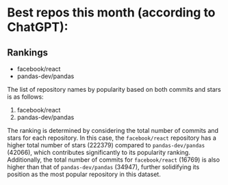 # Best repos this month (according to ChatGPT):
## Rankings
- facebook/react
- pandas-dev/pandas

The list of repository names by popularity based on both commits and stars is as follows:
1. facebook/react
2. pandas-dev/pandas

The ranking is determined by considering the total number of commits and stars for each repository. In this case, the `facebook/react` repository has a higher total number of stars (222379) compared to `pandas-dev/pandas` (42066), which contributes significantly to its popularity ranking. Additionally, the total number of commits for `facebook/react` (16769) is also higher than that of `pandas-dev/pandas` (34947), further solidifying its position as the most popular repository in this dataset.